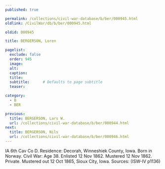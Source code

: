 ```yaml
---
published: true

permalink: /collections/civil-war-database/b/ber/000945.html
oldlink: /CivilWar/db/b/ber/000945.html

oldid: 000945

title: BERGERSON, Loren

pagelist:
  exclude: false
  order: 945
  image: 
  alt:
  caption:
  title:
  subtitle:      # Defaults to page subtitle
  teaser:

category: 
  - B 
  - BER

previous:
  title: BERGERSON, Lars W.
  url: /collections/civil-war-database/b/ber/000944.html  
next:
  title: BERGERSON, Nils
  url: /collections/civil-war-database/b/ber/000946.html   
---
```

IA 6th Cav Co D. Residence: Decorah, Winneshiek County, Iowa. Born in Norway. Civil War: Age 38. Enlisted 12 Nov 1862. Mustered 12 Nov 1862. Private. Mustered out 12 Oct 1865, Sioux City, Iowa. Sources: (ISW-IV p1136)